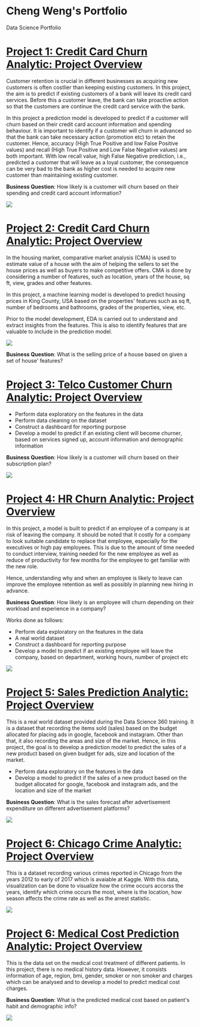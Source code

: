 # Cheng Weng's Portfolio
Data Science Portfolio

# [Project 1: Credit Card Churn Analytic: Project Overview](https://github.com/WengWeng0410/Credit_Card_Churn_Analytic)
Customer retention is crucial in different businesses as acquiring new customers is often costlier than keeping existing customers. In this project, the aim is to predict if existing customers of a bank will leave its credit card services. Before this a customer leave, the bank can take proactive action so that the customers are continue the credit card service with the bank.

In this project a prediction model is developed to predict if a customer will churn based on their credit card account information and spending behaviour. It is important to identify if a customer will churn in advanced so that the bank can take necessary action (promotion etc) to retain the customer. Hence, accuracy (High True Positive and low False Positive values) and recall (High True Positive and Low False Negative values) are both important. With low recall value, high False Negative prediction, i.e., predicted a customer that will leave as a loyal customer, the consequence can be very bad to the bank as higher cost is needed to acquire new customer than maintaining existing customer. 

**Business Question**: How likely is a customer will churn based on their spending and credit card account information?

![](/images/31.model_performance_SMOTE.png)

# [Project 2: Credit Card Churn Analytic: Project Overview](https://github.com/WengWeng0410/House_Price_Prediction_Analytic)

In the housing market, comparative market analysis (CMA) is used to estimate value of a house with the aim of helping the sellers to set the house prices as well as buyers to make competitive offers. CMA is done by considering a number of features, such as location, years of the house, sq ft, view, grades and other features.

In this project, a machine learning model is developed to predict housing prices in King County, USA based on the properties' features such as sq ft, number of bedrooms and bathrooms, grades of the properties, view, etc.

Prior to the model development, EDA is carried out to understand and extract insights from the features. This is also to identify features that are valuable to include in the prediction model.

![](/images/31.model_performance_SMOTE.png)

**Business Question**: What is the selling price of a house based on given a set of house' features?

# [Project 3: Telco Customer Churn Analytic: Project Overview](https://github.com/WengWeng0410/telco_churn_analytic)
* Perform data exploratory on the features in the data
* Perform data cleaning on the dataset 
* Construct a dashboard for reporting purpose 
* Develop a model to predict if an existing client will become churner, based on services signed up, account information and demographic information

**Business Question**: How likely is a customer will churn based on their subscription plan?

![](/images/tenure_client_vs_churner.png)

# [Project 4: HR Churn Analytic: Project Overview](https://github.com/WengWeng0410/HR_Churn_Analytic)

In this project, a model is built to predict if an employee of a company is at risk of leaving the company. It should be noted that it costly for a company to look suitable candidate to replace that employee, especially for the executives or high pay employees. This is due to the amount of time needed to conduct interview, training needed for the new employee as well as reduce of productivity for few months for the employee to get familiar with the new role. 

Hence, understanding why and when an employee is likely to leave can improve the employee retention as well as possibly in planning new hiring in advance. 

**Business Question**: How likely is an employee will churn depending on their workload and experience in a company?

Works done as follows:

* Perform data exploratory on the features in the data
* A real world dataset
* Construct a dashboard for reporting purpose 
* Develop a model to predict if an existing employee will leave the company, based on department, working hours, number of project etc

![](/images/Exist_vs_Left_Dept.png)

# [Project 5: Sales Prediction Analytic: Project Overview](https://github.com/WengWeng0410/Sales_Prediction_Analytic)
This is a real world dataset provided during the Data Science 360 training. It is a dataset that recording the items sold (sales) based on the budget allocated for placing ads in google, facebook and instagram. Other than that, it also recording the areas and size of the market. Hence, in this project, the goal is to develop a prediction model to predict the sales of a new product based on given budget for ads, size and location of the market. 

* Perform data exploratory on the features in the data
* Develop a model to predict if the sales of a new product based on the budget allocated for google, facebook and instagram ads, and the location and size of the market

**Business Question**: What is the sales forecast after advertisement expenditure on different advertisement platforms?

![](/images/Unit_Sold_vs_Ads.png)

# [Project 6: Chicago Crime Analytic: Project Overview](https://github.com/WengWeng0410/Chicago_Crime_Analytic)
This is a dataset recording various crimes reported in Chicago from the years 2012 to early of 2017 which is avaiable at Kaggle. With this data, visualization can be done to visualize how the crime occurs accorss the years, identify which crime occurs the most, where is the location, how season affects the crime rate as well as the arrest statistic. 

![](/images/overall_crime_20122017.png)

# [Project 6: Medical Cost Prediction Analytic: Project Overview](https://github.com/WengWeng0410/MedicalCostPrediction)
This is the data set on the medical cost treatment of different patients. In this project, there is no medical history data. However, it consists information of age, region, bmi, gender, smoker or non smoker and charges which can be analysed and to develop a model to predict medical cost charges. <br>

**Business Question**: What is the predicted medical cost based on patient's habit and demographic info?

![](/images/6.ICP_patient_bmiCat_cost.png)
